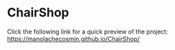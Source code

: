 # ChairShop

Click the following link for a quick preview of the project:
https://manolachecosmin.github.io/ChairShop/
